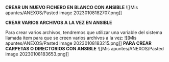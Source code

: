**CREAR UN NUEVO FICHERO EN BLANCO CON ANSIBLE**
![[Mis apuntes/ANEXOS/Pasted image 20230108182707.png]]

**CREAR VARIOS ARCHIVOS A LA VEZ EN ANSIBLE**

Para crear varios archivos, tendremos que utilizar una variable del sistema llamada item para que se creen varios archivos a la vez:
![[Mis apuntes/ANEXOS/Pasted image 20230108183215.png]]
**PARA CREAR CARPETAS O DIRECTORIOS CON ANSIBLE**
![[Mis apuntes/ANEXOS/Pasted image 20230108183653.png]]

